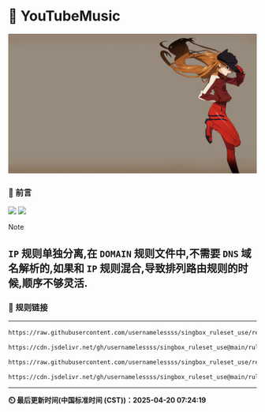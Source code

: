 
# 🧸 YouTubeMusic
![](https://raw.githubusercontent.com/usernamelessss/picture-bed/main/images/202504042256831.jpg)
### 📣 前言
![](https://shields.io/badge/-移除重复规则-ff69b4) ![](https://shields.io/badge/-IP&nbsp;规则单独存放不与&nbsp;DOMAIN&nbsp;等混合-green)
> [!NOTE]
**`IP` 规则单独分离,在 `DOMAIN` 规则文件中,不需要 `DNS` 域名解析的,如果和 `IP` 规则混合,导致排列路由规则的时候,顺序不够灵活.**
---

###  🔗 规则链接
---

```url
https://raw.githubusercontent.com/usernamelessss/singbox_ruleset_use/refs/heads/main/rule/YouTubeMusic/YouTubeMusic_No_IP.json
```

```url
https://cdn.jsdelivr.net/gh/usernamelessss/singbox_ruleset_use@main/rule/YouTubeMusic/YouTubeMusic_No_IP.json
```

```url
https://raw.githubusercontent.com/usernamelessss/singbox_ruleset_use/refs/heads/main/rule/YouTubeMusic/YouTubeMusic_No_IP.srs
```

```url
https://cdn.jsdelivr.net/gh/usernamelessss/singbox_ruleset_use@main/rule/YouTubeMusic/YouTubeMusic_No_IP.srs
```

---
**⏲️ 最后更新时间(中国标准时间 (CST))：2025-04-20 07:24:19**
